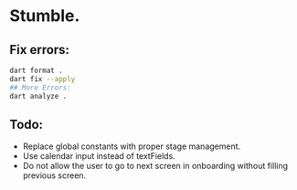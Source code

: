 # Stumble.

## Fix errors:

```bash
dart format .
dart fix --apply
## More Errors:
dart analyze .
```

## Todo:
- Replace global constants with proper stage management.
- Use calendar input instead of textFields.
- Do not allow the user to go to next screen in onboarding without filling previous screen.